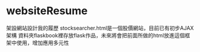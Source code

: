 # websiteResume
架設網站設計我的履歷
stocksearcher.html是一個股價網站，目前已有初步AJAX架構
資料夾flaskbook裡存放flask作品，未來將會把前面所做的html放進這個框架中使用，增加應用多元性
